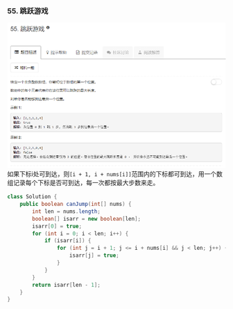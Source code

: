 ### 55. 跳跃游戏
![](../imgs/2018-10-22_221753.png)   
如果下标i处可到达，则`[i + 1, i + nums[i]]`范围内的下标都可到达，用一个数组记录每个下标是否可到达，每一次都按最大步数来走。  
```java
class Solution {
    public boolean canJump(int[] nums) {
        int len = nums.length;
        boolean[] isarr = new boolean[len];
        isarr[0] = true;
        for (int i = 0; i < len; i++) {
            if (isarr[i]) {
                for (int j = i + 1; j <= i + nums[i] && j < len; j++) {
                    isarr[j] = true;
                }
            }
        }
        return isarr[len - 1];
    }
}
```
